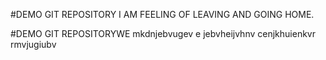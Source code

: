 #DEMO GIT REPOSITORY
I AM FEELING OF LEAVING AND GOING HOME.



#DEMO GIT REPOSITORYWE
mkdnjebvugev e jebvheijvhnv cenjkhuienkvr rmvjugiubv